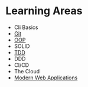 # Learning Areas

- Cli Basics
- [Git](git.md)
- [OOP](oop.md)
- SOLID
- [TDD](tdd.md)
- DDD
- CI/CD
- The Cloud
- [Modern Web Applications](modern-web-applications.md)
